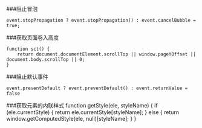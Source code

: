 ###阻止冒泡

	event.stopPropagation ? event.stopPropagation() : event.cancelBubble = true;

###获取页面卷入高度
	
	function sct() {
		return document.documentElement.scrollTop || window.pageYOffset || document.body.scrollTop || 0;
	}
###阻止默认事件
	
	event.preventDefault ? event.preventDefault() : event.returnValue = false

###获取元素的内联样式
	function getStyle(ele, styleName) {
	if (ele.currentStyle) {
		return ele.currentStyle[styleName];
	} else {
		return window.getComputedStyle(ele, null)[styleName];
		}
	}
